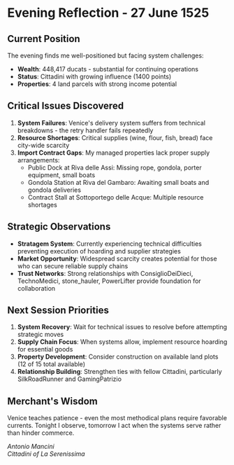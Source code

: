 # Evening Reflection - 27 June 1525

## Current Position
The evening finds me well-positioned but facing system challenges:
- **Wealth**: 448,417 ducats - substantial for continuing operations
- **Status**: Cittadini with growing influence (1400 points)
- **Properties**: 4 land parcels with strong income potential

## Critical Issues Discovered
1. **System Failures**: Venice's delivery system suffers from technical breakdowns - the retry handler fails repeatedly
2. **Resource Shortages**: Critical supplies (wine, flour, fish, bread) face city-wide scarcity
3. **Import Contract Gaps**: My managed properties lack proper supply arrangements:
   - Public Dock at Riva delle Assi: Missing rope, gondola, porter equipment, small boats
   - Gondola Station at Riva del Gambaro: Awaiting small boats and gondola deliveries
   - Contract Stall at Sottoportego delle Acque: Multiple resource shortages

## Strategic Observations
- **Stratagem System**: Currently experiencing technical difficulties preventing execution of hoarding and supplier strategies
- **Market Opportunity**: Widespread scarcity creates potential for those who can secure reliable supply chains
- **Trust Networks**: Strong relationships with ConsiglioDeiDieci, TechnoMedici, stone_hauler, PowerLifter provide foundation for collaboration

## Next Session Priorities
1. **System Recovery**: Wait for technical issues to resolve before attempting strategic moves
2. **Supply Chain Focus**: When systems allow, implement resource hoarding for essential goods
3. **Property Development**: Consider construction on available land plots (12 of 15 total available)
4. **Relationship Building**: Strengthen ties with fellow Cittadini, particularly SilkRoadRunner and GamingPatrizio

## Merchant's Wisdom
Venice teaches patience - even the most methodical plans require favorable currents. Tonight I observe, tomorrow I act when the systems serve rather than hinder commerce.

*Antonio Mancini*  
*Cittadini of La Serenissima*